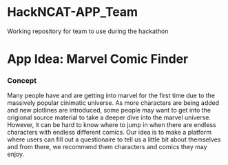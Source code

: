 # HackNCAT-APP_Team
Working repository for team to use during the hackathon 

# App Idea: Marvel Comic Finder

### Concept
Many people have and are getting into marvel for the first time due to the massively popular cinimatic universe. As more characters are being added and new plotlines are introduced, some people may want to get into the origional source material to take a deeper dive into the marvel universe. However, it can be hard to know where to jump in when there are endless characters with endless different comics. Our idea is to make a platform where users can fill out a questionaire to tell us a little bit about themselves and from there, we recommend them characters and comics they may enjoy.
